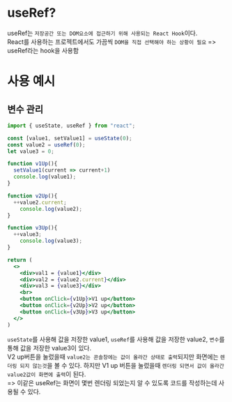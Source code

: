 # useRef?
useRef는 `저장공간 또는 DOM요소에 접근하기 위해 사용되는 React Hook`이다.  
React를 사용하는 프로젝트에서도 가끔씩 `DOM을 직접 선택해야 하는 상황이 필요` => useRef라는 hook을 사용함


# 사용 예시
## 변수 관리
```jsx
import { useState, useRef } from "react";

const [value1, setValue1] = useState(0);
const value2 = useRef(0);
let value3 = 0;

function v1Up(){
  setValue1(current => current+1)
  console.log(value1);
}

function v2Up(){
  ++value2.current;
    console.log(value2);
}

function v3Up(){
  ++value3;
    console.log(value3);
}

return (
  <>
    <div>val1 = {value1}</div>
    <div>val2 = {value2.current}</div>
    <div>val3 = {value3}</div>
    <br>
    <button onClick={v1Up}>V1 up</button>
    <button onClick={v2Up}>V2 up</button>
    <button onClick={v3Up}>V3 up</button>
  </>
)
```
`useState`를 사용해 값을 저장한 value1, `useRef`를 사용해 값을 저장한 value2, `변수`를 통해 값을 저장한 value3이 있다.   
V2 up버튼을 눌렀을때 `value2는 콘솔창에는 값이 올라간 상태로 출력`되지만 화면에는 `렌더링 되지 않는것`을 볼 수 있다. 하지만 V1 up 버튼을 눌렀을때 `렌더링 되면서 값이 올라간 value2값이 화면에 출력`이 된다.  
=> 이같은 useRef는 화면이 몇번 렌더링 되었는지 알 수 있도록 코드를 작성하는데 사용될 수 있다.